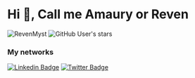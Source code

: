 # Hi 👋, Call me Amaury or Reven

<div style="dysplay:flex">
<img src="https://img.shields.io/github/followers/RevenMyst?style=for-the-badge" alt="RevenMyst" />
<img  alt="GitHub User's stars" src="https://img.shields.io/github/stars/RevenMyst?style=for-the-badge">
</div>

### My networks

  
[![Linkedin Badge](https://img.shields.io/badge/-LinkedIn-0e76a8?style=for-the-badge&logo=Linkedin&logoColor=white)](https://linkedin.com/in/stephanebranly)
[![Twitter Badge](https://img.shields.io/badge/-Twitter-00acee?style=for-the-badge&logo=Twitter&logoColor=white)](https://twitter.com/stephane_branly)

</p>
<!--
<h3 align="left">Languages and Tools:</h3>
<p align="left"> 
  <a href="https://www.cprogramming.com/" target="_blank"> <img src="https://raw.githubusercontent.com/devicons/devicon/master/icons/c/c-original.svg" alt="c" width="40" height="40"/> </a> 
  <a href="https://www.w3schools.com/cpp/" target="_blank"> <img src="https://raw.githubusercontent.com/devicons/devicon/master/icons/cplusplus/cplusplus-original.svg" alt="cplusplus" width="40" height="40"/> </a> 
  <a href="https://www.qt.io/" target="_blank"> <img src="https://upload.wikimedia.org/wikipedia/commons/0/0b/Qt_logo_2016.svg" alt="qt" width="40" height="40"/> </a> 
  <a href="https://www.python.org" target="_blank"> <img src="https://raw.githubusercontent.com/devicons/devicon/master/icons/python/python-original.svg" alt="python" width="40" height="40"/> </a> 
  <a href="https://common-lisp.net/" target="_blank"> <img src="https://camo.githubusercontent.com/028c30c5140bbcb5b67c78a922f275b9a6d335401e03747be76daec134a3125d/68747470733a2f2f636f6d6d6f6e2d6c6973702e6e65742f7374617469632f696d67732f6c6973706c6f676f2e706e67" alt="commonlisp" width="40" height="40"/> </a>
  <a href="https://www.w3schools.com/css/" target="_blank"> <img src="https://raw.githubusercontent.com/devicons/devicon/master/icons/css3/css3-original-wordmark.svg" alt="css3" width="40" height="40"/> </a> 
  <a href="https://www.w3.org/html/" target="_blank"> <img src="https://raw.githubusercontent.com/devicons/devicon/master/icons/html5/html5-original-wordmark.svg" alt="html5" width="40" height="40"/> </a>
    <a href="https://www.php.net" target="_blank"> <img src="https://raw.githubusercontent.com/devicons/devicon/master/icons/php/php-original.svg" alt="php" width="40" height="40"/> </a> 
  <a href="https://developer.mozilla.org/en-US/docs/Web/JavaScript" target="_blank"> <img src="https://raw.githubusercontent.com/devicons/devicon/master/icons/javascript/javascript-original.svg" alt="javascript" width="40" height="40"/> </a> 
  <a href="https://www.mysql.com/" target="_blank"> <img src="https://raw.githubusercontent.com/devicons/devicon/master/icons/mysql/mysql-original-wordmark.svg" alt="mysql" width="40" height="40"/> </a> 
   <a href="https://git-scm.com/" target="_blank"> <img src="https://www.vectorlogo.zone/logos/git-scm/git-scm-icon.svg" alt="git" width="40" height="40"/> </a> 
  <a href="https://nodejs.org" target="_blank"> <img src="https://raw.githubusercontent.com/devicons/devicon/master/icons/nodejs/nodejs-original-wordmark.svg" alt="nodejs" width="40" height="40"/> </a> 
  <a href="https://reactjs.org/" target="_blank"> <img src="https://raw.githubusercontent.com/devicons/devicon/master/icons/react/react-original-wordmark.svg" alt="react" width="40" height="40"/> </a> 
<a href="https://reactnative.dev/" target="_blank"> <img src="https://reactnative.dev/img/header_logo.svg" alt="reactnative" width="40" height="40"/> </a> 
  <a href="https://www.typescriptlang.org/" target="_blank"> <img src="https://raw.githubusercontent.com/devicons/devicon/master/icons/typescript/typescript-original.svg" alt="typescript" width="40" height="40"/> </a>
</p>

[![Top Langs](https://github-readme-stats.vercel.app/api/top-langs/?username=RevenMyst)](https://github.com/RevenMyst/github-readme-stats)
-->

![Reven's GitHub stats](https://github-readme-stats.vercel.app/api?username=RevenMyst&theme=dark&show_icons=true)

